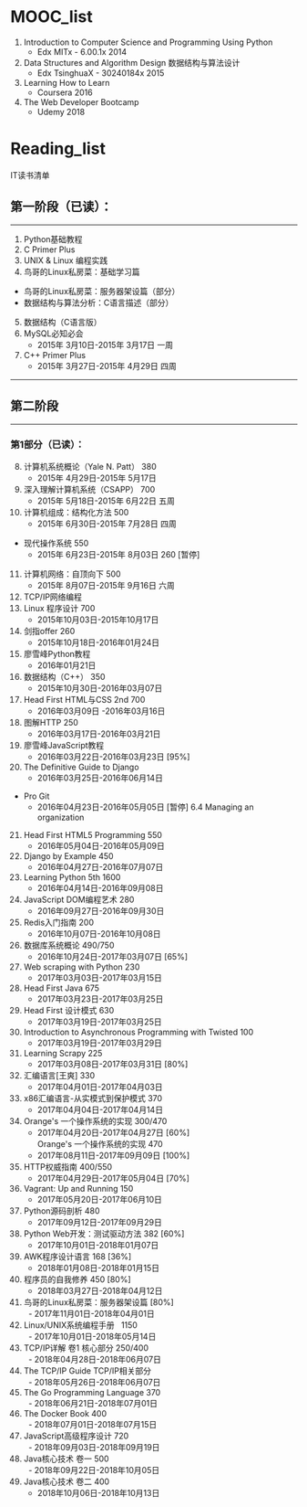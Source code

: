 # MOOC_list
1. Introduction to Computer Science and Programming Using Python    
    - Edx    MITx -  6.00.1x   2014
2. Data Structures and Algorithm Design 数据结构与算法设计    
    - Edx    TsinghuaX -  30240184x    2015
3. Learning How to Learn    
    - Coursera    2016
4. The Web Developer Bootcamp    
    - Udemy  2018

# Reading_list
IT读书清单

## 第一阶段（已读）：
----------
1. Python基础教程
2. C Primer Plus
3. UNIX & Linux 编程实践
4. 鸟哥的Linux私房菜：基础学习篇  
- 鸟哥的Linux私房菜：服务器架设篇（部分）   
- 数据结构与算法分析：C语言描述（部分）  
5. 数据结构（C语言版）
6. MySQL必知必会
    - 2015年 3月10日-2015年 3月17日 一周
7. C++ Primer Plus  
    - 2015年 3月27日-2015年 4月29日 四周   
    
----------

## 第二阶段
----------
### 第1部分（已读）：
8. 计算机系统概论（Yale N. Patt） 380                             
    - 2015年 4月29日-2015年 5月17日
9. 深入理解计算机系统（CSAPP）  700                             
    - 2015年 5月18日-2015年 6月22日 五周
10. 计算机组成：结构化方法           500                             
    - 2015年 6月30日-2015年 7月28日 四周  
- 现代操作系统                               550   
    - 2015年 6月23日-2015年 8月03日 260 [暂停]
11. 计算机网络：自顶向下              500                             
    - 2015年 8月07日-2015年 9月16日  六周
12. TCP/IP网络编程
13. Linux 程序设计                         700                                
    - 2015年10月03日-2015年10月17日
14. 剑指offer                                  260                            
    - 2015年10月18日-2016年01月24日
15. 廖雪峰Python教程                                                       
    - 2016年01月21日
16. 数据结构（C++）                    350                        
    - 2015年10月30日-2016年03月07日
17. Head First HTML与CSS 2nd   700                              
    - 2016年03月09日 -2016年03月16日
18. 图解HTTP                                250                             
    - 2016年03月17日-2016年03月21日
19. 廖雪峰JavaScript教程                                                  
    - 2016年03月22日-2016年03月23日    [95%] 
20. The Definitive Guide to Django                                     
    - 2016年03月25日-2016年06月14日
- Pro Git                                                                   
    - 2016年04月23日-2016年05月05日    [暂停] 6.4 Managing an organization
21. Head First HTML5 Programming    550                    
    - 2016年05月04日-2016年05月09日
22. Django by Example                450                            
    - 2016年04月27日-2016年07月07日
23. Learning Python 5th 1600    
    - 2016年04月14日-2016年09月08日
24. JavaScript DOM编程艺术        280                            
    - 2016年09月27日-2016年09月30日
25. Redis入门指南                          200                            
    - 2016年10月07日-2016年10月08日
26. 数据库系统概论     490/750     
    - 2016年10月24日-2017年03月07日  [65%]
27. Web scraping with Python      230
    - 2017年03月03日-2017年03月15日
28. Head First Java			  675  
    - 2017年03月23日-2017年03月25日
29. Head First 设计模式			  630 
    - 2017年03月19日-2017年03月25日
30. Introduction to Asynchronous Programming with Twisted   100	
    - 2017年03月19日-2017年03月29日
31. Learning Scrapy			 225
    - 2017年03月08日-2017年03月31日	[80%]
32. 汇编语言[王爽]			      330
    - 2017年04月01日-2017年04月03日
33. x86汇编语言-从实模式到保护模式	 370
    - 2017年04月04日-2017年04月14日
34. Orange's 一个操作系统的实现		300/470
    - 2017年04月20日-2017年04月27日	  [60%]  
    Orange's 一个操作系统的实现		470
    - 2017年08月11日-2017年09月09日	  [100%]
35. HTTP权威指南		400/550
    - 2017年04月29日-2017年05月04日	  [70%]
36. Vagrant: Up and Running		150	
    - 2017年05月20日-2017年06月10日
37. Python源码剖析		480
    - 2017年09月12日-2017年09月29日
38. Python Web开发：测试驱动方法  382    [60%]  
    - 2017年10月01日-2018年01月07日
39. AWK程序设计语言              168     [36%]		   
    - 2018年01月08日-2018年01月15日   
40. 程序员的自我修养			 450	 [80%]     
    - 2018年03月27日-2018年04月12日
41. 鸟哥的Linux私房菜：服务器架设篇      [80%]   
    - 2017年11月01日-2018年04月01日
42. Linux/UNIX系统编程手册    1150     
    - 2017年10月01日-2018年05月14日    
43. TCP/IP详解 卷1  核心部分       250/400         
    - 2018年04月28日-2018年06月07日  
44. The TCP/IP Guide  TCP/IP相关部分           
    - 2018年05月26日-2018年06月07日     
45. The Go Programming Language    370    
    - 2018年06月21日-2018年07月01日  
46. The Docker Book                400    
    - 2018年07月01日-2018年07月15日    
47. JavaScript高级程序设计          720    
    - 2018年09月03日-2018年09月19日   
48. Java核心技术  卷一              500      
    - 2018年09月22日-2018年10月05日  
49. Java核心技术  卷二              400   
    - 2018年10月06日-2018年10月13日  
